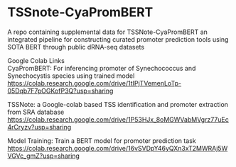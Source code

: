# TSSnote-CyaPromBERT 

A repo containing supplemental data for TSSNote-CyaPromBERT an integrated pipeline for constructing curated promoter prediction tools using SOTA BERT through public dRNA-seq datasets

Google Colab Links  
CyaPromBERT: For inferencing promoter of Synechococcus and Synechocystis species using trained model  
https://colab.research.google.com/drive/1tIPjTVemenLoTp-05Dqb7F7pOGKofP3Q?usp=sharing  

TSSNote: a Google-colab based TSS identification and promoter extraction from SRA database  
https://colab.research.google.com/drive/1P53HJx_8oMGWVabMVgrz77uEc4rCryzv?usp=sharing  

Model Training: Train a BERT model for promoter prediction task    
https://colab.research.google.com/drive/16vSVDpY46yQXn3xT2MWRAj5WVGVc_gmZ?usp=sharing  
  

